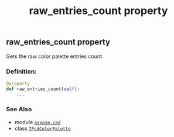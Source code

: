﻿---
title: raw_entries_count property
second_title: Aspose.CAD for Python via .NET API References
description: 
type: docs
weight: 120
url: /aspose.cad/ipsdcolorpalette/raw_entries_count/
is_root: false
---

## raw_entries_count property


Gets the raw color palette entries count.
### Definition:
```python
@property
def raw_entries_count(self):
    ...
```

### See Also
* module [`aspose.cad`](../../)
* class [`IPsdColorPalette`](/cad/python-net/aspose.cad/ipsdcolorpalette)
